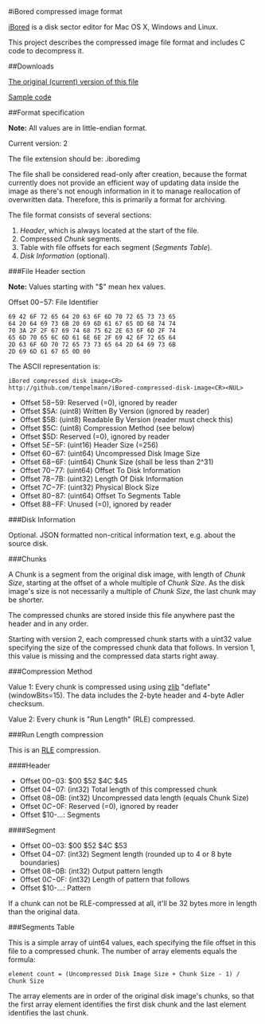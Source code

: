 #iBored compressed image format

[iBored](http://apps.tempel.org/iBored/) is a disk sector editor for Mac OS X, Windows and Linux.

This project describes the compressed image file format and includes C code to decompress it.

##Downloads

[The original (current) version of this file](http://apps.tempel.org/iBored/iBoredImg.html)

[Sample code](http://apps.tempel.org/iBored/iBoredImg.zip)


##Format specification

**Note:** All values are in little-endian format.

Current version: 2

The file extension should be: .iboredimg

The file shall be considered read-only after creation, because the format currently does not provide an efficient way of updating data inside the image as there's not enough information in it to manage reallocation of overwritten data. Therefore, this is primarily a format for archiving.

The file format consists of several sections:

1. *Header*, which is always located at the start of the file.
2. Compressed *Chunk* segments.
3. Table with file offsets for each segment (*Segments Table*).
4. *Disk Information* (optional).

###File Header section

**Note:** Values starting with "$" mean hex values.

Offset $00-$57: File Identifier

	69 42 6F 72 65 64 20 63 6F 6D 70 72 65 73 73 65	64 20 64 69 73 6B 20 69 6D 61 67 65 0D 68 74 74	70 3A 2F 2F 67 69 74 68 75 62 2E 63 6F 6D 2F 74	65 6D 70 65 6C 6D 61 6E 6E 2F 69 42 6F 72 65 64	2D 63 6F 6D 70 72 65 73 73 65 64 2D 64 69 73 6B	2D 69 6D 61 67 65 0D 00 
The ASCII representation is:
	iBored compressed disk image<CR>
	http://github.com/tempelmann/iBored-compressed-disk-image<CR><NUL>

* Offset $58-$59: Reserved (=0), ignored by reader
* Offset $5A: (uint8) Written By Version (ignored by reader)
* Offset $5B: (uint8) Readable By Version (reader must check this)
* Offset $5C: (uint8) Compression Method (see below)
* Offset $5D: Reserved (=0), ignored by reader
* Offset $5E-$5F: (uint16) Header Size (=256)
* Offset $60-$67: (uint64) Uncompressed Disk Image Size
* Offset $68-$6F: (uint64) Chunk Size (shall be less than 2^31)
* Offset $70-$77: (uint64) Offset To Disk Information
* Offset $78-$7B: (uint32) Length Of Disk Information
* Offset $7C-$7F: (uint32) Physical Block Size
* Offset $80-$87: (uint64) Offset To Segments Table
* Offset $88-$FF: Unused (=0), ignored by reader

###Disk Information

Optional. JSON formatted non-critical information text, e.g. about the source disk.

###Chunks

A Chunk is a segment from the original disk image, with length of *Chunk Size*, starting at the offset of a whole multiple of *Chunk Size*. As the disk image's size is not necessarily a multiple of *Chunk Size*, the last chunk may be shorter.

The compressed chunks are stored inside this file anywhere past the header and in any order.

Starting with version 2, each compressed chunk starts with a uint32 value specifying the size of the compressed chunk data that follows. In version 1, this value is missing and the compressed data starts right away.

###Compression Method

Value 1: Every chunk is compressed using using [zlib](http://zlib.net/) "deflate" (windowBits=15). The data includes the 2-byte header and 4-byte Adler checksum.

Value 2: Every chunk is "Run Length" (RLE) compressed.

###Run Length compression

This is an [RLE](https://en.wikipedia.org/wiki/Run-length_encoding) compression.

####Header

* Offset $00-$03: $00 $52 $4C $45
* Offset $04-$07: (int32) Total length of this compressed chunk
* Offset $08-$0B: (int32) Uncompressed data length (equals Chunk Size)
* Offset $0C-$0F: Reserved (=0), ignored by reader
* Offset $10-...: Segments

####Segment

* Offset $00-$03: $00 $52 $4C $53
* Offset $04-$07: (int32) Segment length (rounded up to 4 or 8 byte boundaries)
* Offset $08-$0B: (int32) Output pattern length
* Offset $0C-$0F: (int32) Length of pattern that follows
* Offset $10-...: Pattern

If a chunk can not be RLE-compressed at all, it'll be 32 bytes more in length than the original data.

###Segments Table

This is a simple array of uint64 values, each specifying the file offset in this file to a compressed chunk. The number of array elements equals the formula:

	element count = (Uncompressed Disk Image Size + Chunk Size - 1) / Chunk Size

The array elements are in order of the original disk image's chunks, so that the first array element identifies the first disk chunk and the last element identifies the last chunk.
